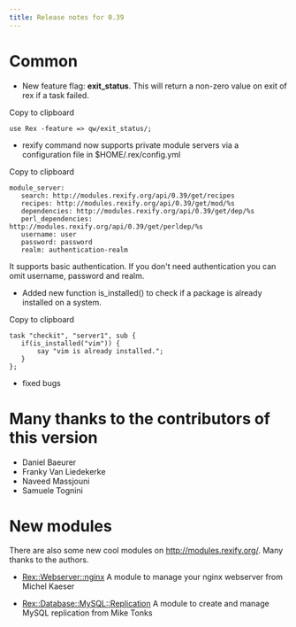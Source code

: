 ```yaml
---
title: Release notes for 0.39
---
```


# Common

-   New feature flag: **exit\_status**. This will return a non-zero value on exit of rex if a task failed.

Copy to clipboard

    use Rex -feature => qw/exit_status/;

-   rexify command now supports private module servers via a configuration file in $HOME/.rex/config.yml

Copy to clipboard

    module_server:
       search: http://modules.rexify.org/api/0.39/get/recipes
       recipes: http://modules.rexify.org/api/0.39/get/mod/%s
       dependencies: http://modules.rexify.org/api/0.39/get/dep/%s
       perl_dependencies: http://modules.rexify.org/api/0.39/get/perldep/%s
       username: user
       password: password
       realm: authentication-realm

It supports basic authentication. If you don't need authentication you can omit username, password and realm.

-   Added new function is\_installed() to check if a package is already installed on a system.

Copy to clipboard

    task "checkit", "server1", sub {
       if(is_installed("vim")) {
           say "vim is already installed.";
       }
    };

-   fixed bugs

# Many thanks to the contributors of this version

-   Daniel Baeurer
-   Franky Van Liedekerke
-   Naveed Massjouni
-   Samuele Tognini

# New modules

There are also some new cool modules on http://modules.rexify.org/. Many thanks to the authors.

-   [Rex::Webserver::nginx](http://modules.rexify.org/module/Rex::Webserver::nginx) A module to manage your nginx webserver from Michel Kaeser

-   [Rex::Database::MySQL::Replication](http://modules.rexify.org/pod/Rex::Database::MySQL/file/Replication.pm) A module to create and manage MySQL replication from Mike Tonks


